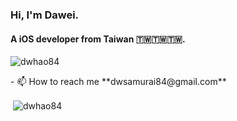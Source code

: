<h3 align="left">Hi, I'm Dawei.</h3>
<h4 align="left">A iOS developer from Taiwan 🇹🇼🇹🇼🇹🇼.</h4>

<p align="left"> <img src="https://komarev.com/ghpvc/?username=dwhao84&label=Profile%20views&color=0e75b6&style=flat" alt="dwhao84" /> </p>
- 📫 How to reach me **dwsamurai84@gmail.com**

<p>&nbsp;<img align="center" src="https://github-readme-stats.vercel.app/api?username=dwhao84&show_icons=true&locale=en" alt="dwhao84" /></p>
